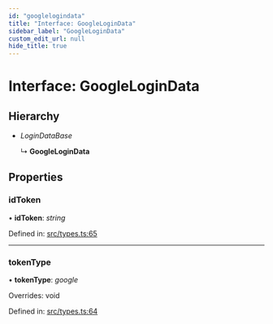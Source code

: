 ```yaml
---
id: "googlelogindata"
title: "Interface: GoogleLoginData"
sidebar_label: "GoogleLoginData"
custom_edit_url: null
hide_title: true
---
```


# Interface: GoogleLoginData

## Hierarchy

* *LoginDataBase*

  ↳ **GoogleLoginData**

## Properties

### idToken

• **idToken**: *string*

Defined in: [src/types.ts:65](https://github.com/actually-colab/editor/blob/0e7786b/client/src/types.ts#L65)

___

### tokenType

• **tokenType**: *google*

Overrides: void

Defined in: [src/types.ts:64](https://github.com/actually-colab/editor/blob/0e7786b/client/src/types.ts#L64)
